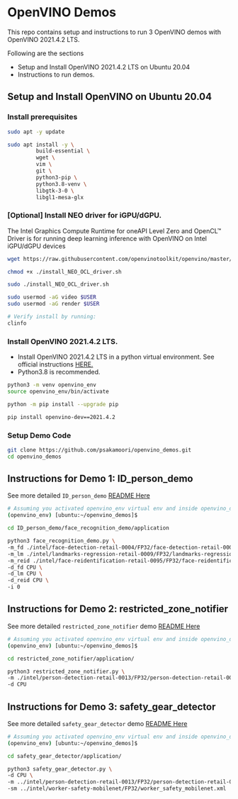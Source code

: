 # OpenVINO Demos

This repo contains setup and instructions to run 3 OpenVINO demos with  OpenVINO 2021.4.2 LTS.

Following are the sections 
- Setup and Install OpenVINO 2021.4.2 LTS on Ubuntu 20.04
- Instructions to run demos.


## Setup and Install OpenVINO on Ubuntu 20.04

### Install prerequisites

```sh
sudo apt -y update

sudo apt install -y \
         build-essential \
         wget \
         vim \
         git \
         python3-pip \
         python3.8-venv \
         libgtk-3-0 \
         libgl1-mesa-glx
```


### [Optional] Install NEO driver for iGPU/dGPU. 
The Intel Graphics Compute Runtime for oneAPI Level Zero and OpenCL™ Driver is for running deep learning inference with OpenVINO on Intel iGPU/dGPU devices

```sh
wget https://raw.githubusercontent.com/openvinotoolkit/openvino/master/scripts/install_dependencies/install_NEO_OCL_driver.sh

chmod +x ./install_NEO_OCL_driver.sh

sudo ./install_NEO_OCL_driver.sh

sudo usermod -aG video $USER
sudo usermod -aG render $USER

# Verify install by running:
clinfo
```

### Install OpenVINO 2021.4.2 LTS.
- Install  OpenVINO 2021.4.2 LTS in a python virtual environment. See official instructions [HERE.](https://docs.openvino.ai/latest/openvino_docs_install_guides_install_dev_tools.html)
- Python3.8 is recommended. 

```sh
python3 -m venv openvino_env
source openvino_env/bin/activate

python -m pip install --upgrade pip

pip install openvino-dev==2021.4.2
```

### Setup Demo Code

```sh
git clone https://github.com/psakamoori/openvino_demos.git
cd openvino_demos

```

## Instructions for Demo 1: ID_person_demo

See more detailed `ID_person_demo` [README Here](https://github.com/psakamoori/openvino_demos/blob/main/ID_person_demo/face_recognition_demo/application/README.md)

```sh
# Assuming you activated openvino_env virtual env and inside openvino_demos directory.
(openvino_env) [ubuntu:~/openvino_demos]$

cd ID_person_demo/face_recognition_demo/application

python3 face_recognition_demo.py \
-m_fd ./intel/face-detection-retail-0004/FP32/face-detection-retail-0004.xml \
-m_lm ./intel/landmarks-regression-retail-0009/FP32/landmarks-regression-retail-0009.xml \
-m_reid ./intel/face-reidentification-retail-0095/FP32/face-reidentification-retail-0095.xml \
-d_fd CPU \
-d_lm CPU \
-d_reid CPU \
-i 0 

```

## Instructions for Demo 2: restricted_zone_notifier

See more detailed `restricted_zone_notifier` demo [README Here](https://github.com/psakamoori/openvino_demos/blob/main/restricted_zone_notifier/application/README.md)
```sh
# Assuming you activated openvino_env virtual env and inside openvino_demos directory.
(openvino_env) [ubuntu:~/openvino_demos]$

cd restricted_zone_notifier/application/

python3 restricted_zone_notifier.py \
-m ./intel/person-detection-retail-0013/FP32/person-detection-retail-0013.xml \
-d CPU

```

## Instructions for Demo 3: safety_gear_detector

See more detailed `safety_gear_detector` demo [README Here](https://github.com/psakamoori/openvino_demos/blob/main/safety_gear_detector/application/README.md)
```sh
# Assuming you activated openvino_env virtual env and inside openvino_demos directory.
(openvino_env) [ubuntu:~/openvino_demos]$

cd safety_gear_detector/application/

python3 safety_gear_detector.py \
-d CPU \
-m ../intel/person-detection-retail-0013/FP32/person-detection-retail-0013.xml \
-sm ../intel/worker-safety-mobilenet/FP32/worker_safety_mobilenet.xml

```

